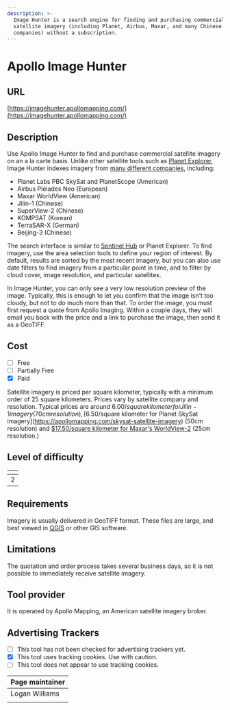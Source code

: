 ```yaml
---
description: >-
  Image Hunter is a search engine for finding and purchasing commercial
  satellite imagery (including Planet, Airbus, Maxar, and many Chinese satellite
  companies) without a subscription.
---
```


# Apollo Image Hunter

## URL

[https://imagehunter.apollomapping.com/](https://imagehunter.apollomapping.com/)

## Description

Use Apollo Image Hunter to find and purchase commercial satellite imagery on an a la carte basis. Unlike other satellite tools such as [Planet Explorer](https://bellingcat.gitbook.io/toolkit/more/all-tools/planet-labs), Image Hunter indexes imagery from [many different companies](https://apollomapping.com/imagery/high-resolution-imagery), including:

* Planet Labs PBC SkySat and PlanetScope (American)
* Airbus Pléiades Neo (European)
* Maxar WorldView (American)
* Jilin-1 (Chinese)
* SuperView-2 (Chinese)
* KOMPSAT (Korean)
* TerraSAR-X (German)
* Beijing-3 (Chinese)

The search interface is similar to [Sentinel Hub](https://bellingcat.gitbook.io/toolkit/more/all-tools/sentinal-hub-playground) or Planet Explorer. To find imagery, use the area selection tools to define your region of interest. By default, results are sorted by the most recent imagery, but you can also use date filters to find imagery from a particular point in time, and to filter by cloud cover, image resolution, and particular satellites.

In Image Hunter, you can only see a very low resolution preview of the image. Typically, this is enough to let you confirm that the image isn't too cloudy, but not to do much more than that. To order the image, you must first request a quote from Apollo Imaging. Within a couple days, they will email you back with the price and a link to purchase the image, then send it as a GeoTIFF.

## Cost

* [ ] Free
* [ ] Partially Free
* [x] Paid

Satellite imagery is priced per square kilometer, typically with a minimum order of 25 square kilometers. Prices vary by satellite company and resolution. Typical prices are around $6.00/square kilometer for Jilin-1 imagery (70cm resolution), [$6.50/square kilometer for Planet SkySat imagery](https://apollomapping.com/skysat-satellite-imagery) (50cm resolution) and [$17.50/square kilometer for Maxar's WorldView-2](https://apollomapping.com/worldview-2-satellite-imagery) (25cm resolution.)

## Level of difficulty

<table><thead><tr><th data-type="rating" data-max="5"></th></tr></thead><tbody><tr><td>2</td></tr></tbody></table>

## Requirements

Imagery is usually delivered in GeoTIFF format. These files are large, and best viewed in [QGIS](https://bellingcat.gitbook.io/toolkit/more/all-tools/qgis) or other GIS software.

## Limitations

The quotation and order process takes several business days, so it is not possible to immediately receive satellite imagery.

## Tool provider

It is operated by Apollo Mapping, an American satellite imagery broker.

## Advertising Trackers

* [ ] This tool has not been checked for advertising trackers yet.
* [x] This tool uses tracking cookies. Use with caution.
* [ ] This tool does not appear to use tracking cookies.

| Page maintainer |
| --------------- |
| Logan Williams  |
|                 |

